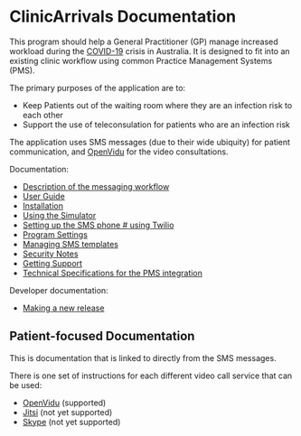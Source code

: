 # ClinicArrivals Documentation
 
This program should help a General Practitioner (GP) manage increased workload during the [COVID-19](https://en.wikipedia.org/wiki/Coronavirus_disease_2019) crisis in Australia. It is designed to fit into an existing clinic workflow using common Practice Management Systems (PMS).

The primary purposes of the application are to: 

* Keep Patients out of the waiting room where they are an infection risk to each other 
* Support the use of teleconsulation for patients who are an infection risk

The application uses SMS messages (due to their wide ubiquity) for patient communication,
and [OpenVidu](https://openvidu.org/) for the video consultations. 

Documentation:

* [Description of the messaging workflow](Workflow.md)
* [User Guide](UserGuide.md)
* [Installation](Installation.md)
* [Using the Simulator](Simulator.md)
* [Setting up the SMS phone # using Twilio](Twilio.md)
* [Program Settings](Settings.md)
* [Managing SMS templates](Templates.md)
* [Security Notes](Security.md)
* [Getting Support](Support.md)
* [Technical Specifications for the PMS integration](FHIRDocumentation.md)

Developer documentation:

* [Making a new release](Releasing.md)

## Patient-focused Documentation


This is documentation that is linked to directly from the SMS messages.

There is one set of instructions for each different video call service that can be used:

* [OpenVidu](VideoOpenVidu.md) (supported)
* [Jitsi](VideoJitsi.md) (not yet supported)
* [Skype](VideoSkype.md) (not yet supported)
